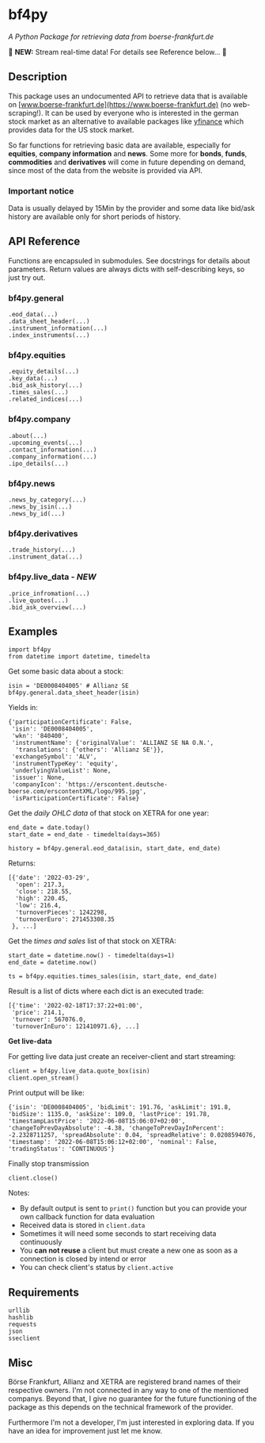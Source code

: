 # bf4py
*A Python Package for retrieving data from boerse-frankfurt.de*

:rotating_light: **NEW:** Stream real-time data! For details see Reference below... :rotating_light:

## Description

This package uses an undocumented API to retrieve data that is available on [www.boerse-frankfurt.de](https://www.boerse-frankfurt.de) (no web-scraping!). It can be used by everyone who is interested in the german stock market as an alternative to available packages like [yfinance](https://github.com/ranaroussi/yfinance) which provides data for the US stock market.

So far functions for retrieving basic data are available, especially for **equities**, **company information** and **news**. Some more for **bonds**, **funds**, **commodities** and **derivatives** will come in future depending on demand, since most of the data from the website is provided via API.

### Important notice
Data is usually delayed by 15Min by the provider and some data like bid/ask history are available only for short periods of history.

## API Reference

Functions are encapsuled in submodules. See docstrings for details about parameters. Return values are always dicts with self-describing keys, so just try out.

### bf4py.general

	.eod_data(...)
	.data_sheet_header(...)
	.instrument_information(...)
	.index_instruments(...)

### bf4py.equities

	.equity_details(...)
	.key_data(...)
	.bid_ask_history(...)
	.times_sales(...)
	.related_indices(...)
	
### bf4py.company

	.about(...)
	.upcoming_events(...)
	.contact_information(...)
	.company_information(...)
	.ipo_details(...)

### bf4py.news

	.news_by_category(...)
	.news_by_isin(...)
	.news_by_id(...)

### bf4py.derivatives

	.trade_history(...)
	.instrument_data(...)
	
### bf4py.live_data  - *NEW*
	.price_infromation(...)
	.live_quotes(...)
	.bid_ask_overview(...)

## Examples

	import bf4py
	from datetime import datetime, timedelta

Get some basic data about a stock:

	isin = 'DE0008404005' # Allianz SE
	bf4py.general.data_sheet_header(isin)

Yields in:

	{'participationCertificate': False,
	 'isin': 'DE0008404005',
	 'wkn': '840400',
	 'instrumentName': {'originalValue': 'ALLIANZ SE NA O.N.',
	  'translations': {'others': 'Allianz SE'}},
	 'exchangeSymbol': 'ALV',
	 'instrumentTypeKey': 'equity',
	 'underlyingValueList': None,
	 'issuer': None,
	 'companyIcon': 'https://erscontent.deutsche-boerse.com/erscontentXML/logo/995.jpg',
	 'isParticipationCertificate': False}

Get the *daily OHLC data* of that stock on XETRA for one year:
	
	end_date = date.today()
	start_date = end_date - timedelta(days=365)
	
	history = bf4py.general.eod_data(isin, start_date, end_date)
	
Returns:
	
	[{'date': '2022-03-29',
	  'open': 217.3,
	  'close': 218.55,
	  'high': 220.45,
	  'low': 216.4,
	  'turnoverPieces': 1242298,
	  'turnoverEuro': 271453308.35
	 }, ...]

Get the *times and sales* list of that stock on XETRA:
	
	start_date = datetime.now() - timedelta(days=1)
	end_date = datetime.now()
	
	ts = bf4py.equities.times_sales(isin, start_date, end_date)

Result is a list of dicts where each dict is an executed trade:

	[{'time': '2022-02-18T17:37:22+01:00',
	 'price': 214.1,
	 'turnover': 567076.0,
	 'turnoverInEuro': 121410971.6}, ...]

**Get live-data**

For getting live data just create an receiver-client and start streaming:
	
	client = bf4py.live_data.quote_box(isin)
	client.open_stream()

Print output will be like:

	{'isin': 'DE0008404005', 'bidLimit': 191.76, 'askLimit': 191.8, 'bidSize': 1135.0, 'askSize': 109.0, 'lastPrice': 191.78, 'timestampLastPrice': '2022-06-08T15:06:07+02:00', 'changeToPrevDayAbsolute': -4.38, 'changeToPrevDayInPercent': -2.2328711257, 'spreadAbsolute': 0.04, 'spreadRelative': 0.0208594076, 'timestamp': '2022-06-08T15:06:12+02:00', 'nominal': False, 'tradingStatus': 'CONTINUOUS'}

Finally stop transmission

	client.close()

Notes:

 - By default output is sent to `print()` function but you can provide your own callback function for data evaluation
 - Received data is stored in `client.data`
 - Sometimes it will need some seconds to start receiving data continuously
 - You **can not reuse** a client but must create a new one as soon as a connection is closed by intend or error
 - You can check client's status by `client.active`


## Requirements

 	urllib
 	hashlib
  	requests
  	json
  	sseclient


## Misc
Börse Frankfurt, Allianz and XETRA are registered brand names of their respective owners. I'm not connected in any way to one of the mentioned companys. Beyond that, I give no guarantee for the future functioning of the package as this depends on the technical framework of the provider.

Furthermore I'm not a developer, I'm just interested in exploring data. If you have an idea for improvement just let me know.